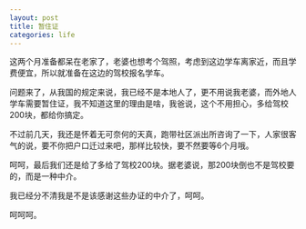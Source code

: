 ```yaml
---
layout: post
title: 暂住证
categories: life
---
```


这两个月准备都呆在老家了，老婆也想考个驾照，考虑到这边学车离家近，而且学费便宜，所以就准备在这边的驾校报名学车。

问题来了，从我国的规定来说，我已经不是本地人了，更不用说我老婆，而外地人学车需要暂住证，我不知道这里的理由是啥，我爸说，这个不用担心，多给驾校200块，都给你搞定。

不过前几天，我还是怀着无可奈何的天真，跑带社区派出所咨询了一下，人家很客气的说，要不你把户口迁过来吧，那样比较快，要不然要等6个月哦。

呵呵，最后我们还是给了多给了驾校200块。据老婆说，那200块倒也不是驾校要的，而是一种中介。

我已经分不清我是不是该感谢这些办证的中介了，呵呵。

呵呵呵。